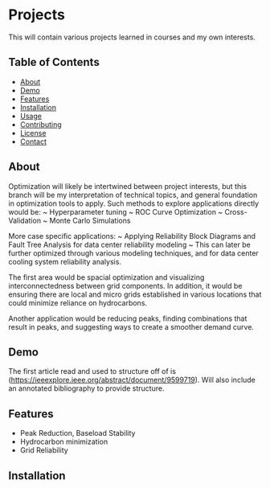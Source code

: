 # Projects

This will contain various projects learned in courses and my own interests. 

## Table of Contents

- [About](#about)
- [Demo](#demo)
- [Features](#features)
- [Installation](#installation)
- [Usage](#usage)
- [Contributing](#contributing)
- [License](#license)
- [Contact](#contact)

## About

Optimization will likely be intertwined between project interests, but this branch will be my interpretation of technical topics, and general foundation in optimization tools to apply.
Such methods to explore applications directly would be: 
~ Hyperparameter tuning
~ ROC Curve Optimization
~ Cross-Validation
~ Monte Carlo Simulations

More case specific applications: 
~ Applying Reliability Block Diagrams and Fault Tree Analysis for data center reliability modeling
  ~ This can later be further optimized through various modeling techniques, and for data center cooling system reliability analysis.
  


The first area would be spacial optimization and visualizing interconnectedness between grid components. In addition, it would be ensuring there are local and micro grids established in various locations that could minimize reliance on hydrocarbons.

Another application would be reducing peaks, finding combinations that result in peaks, and suggesting ways to create a smoother demand curve.

## Demo

The first article read and used to structure off of is (https://ieeexplore.ieee.org/abstract/document/9599719). Will also include an annotated bibliography to provide structure.


## Features


- Peak Reduction, Baseload Stability 
- Hydrocarbon minimization
- Grid Reliability

## Installation

